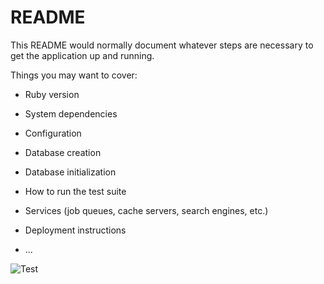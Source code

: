 # README

This README would normally document whatever steps are necessary to get the
application up and running.

Things you may want to cover:

* Ruby version

* System dependencies

* Configuration

* Database creation

* Database initialization

* How to run the test suite

* Services (job queues, cache servers, search engines, etc.)

* Deployment instructions

* ...

![Test](https://github.com/flaugabriel/flauzino-produttivo-app/actions/workflows/ruby.yml/badge.svg)
